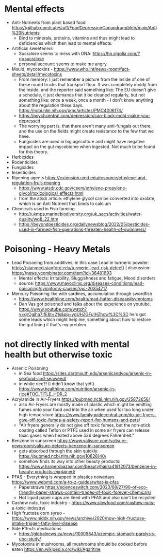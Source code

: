
# Mental effects
* Anti-Nutrients from plant based food https://github.com/cutestuff/FoodDepressionConundrum/blob/main/Anti%20Nutrients
  * Bind to minerals, proteins, vitamins and thus might lead to deficiencies which then lead to mental effects.
* Artificial sweeteners
  * Sucralose seems to mess with DNA: https://hn.algolia.com/?q=sucralose
  * personal account: seems to make me angry
* Mould, mycotoxins - https://www.who.int/news-room/fact-sheets/detail/mycotoxins
  * From memory: I just remember a picture from the inside of one of these round trucks that transport flour. It was completely moldy from the inside, and the reporter said something like: The EU doesn't give a schedule, it just demands that it be cleaned regularly, but not something like: once a week, once a month - I don't know anything about the regulation these days. https://ncbi.nlm.nih.gov/pmc/articles/PMC4006174/
  * https://psychcentral.com/depression/can-black-mold-make-you-depressed
  * The worrying part is, that there aren't many anti-fungals out there, and the use on the fields might create resistance to the few that we have.
  * Fungicides are used in big agriculture and might have negative impact on the gut mycobiome when ingested. Not much to be found for this theory.
* Herbicides
* Rodenticides
* Fungicides
* Insecticides
* Ripening agents https://extension.umd.edu/resource/ethylene-and-regulation-fruit-ripening
  * https://www.atsdr.cdc.gov/csem/ethylene-propylene-glycol/toxicological_effects.html
  * from the atsdr article: ethylene glycol can be converted into oxolate, which is an Anti Nutrient that binds to calcium
* Chemicals used in Fish farming
  * http://ukmpa.marinebiodiversity.org/uk_sacs/activities/water-quality/wq8_22.htm
  * https://beyondpesticides.org/dailynewsblog/2022/05/pesticides-used-in-farmed-fish-operations-threaten-health-of-swimmers/

# Poisoning - Heavy Metals
* Lead Poisoning from additives, in this case Lead in turmeric powder: https://stanmed.stanford.edu/turmeric-lead-risk-detect/ | discussion: https://news.ycombinator.com/item?id=36481693
  * Mental effects: Irritability, Sluggishness and fatigue, Mood disorders 
  * source: https://www.mayoclinic.org/diseases-conditions/lead-poisoning/symptoms-causes/syc-20354717
* Mercury Poisoning like with sardines, accumulation through swordfish
  * https://www.healthline.com/health/mad-hatter-disease#symptoms
  * Dan Vas got poisoned and talks about the experience on youtube. https://www.youtube.com/watch?v=grOgjha7ifE&t=21s&pp=ygUHZGFuIHZhcw%3D%3D he's got some leads which might help me, something about how to restore the gut lining if that's my problem

# not directly linked with mental health but otherwise toxic
* Arsenic Poisoning
  * in Sea food https://sites.dartmouth.edu/arsenicandyou/arsenic-in-seafood-and-seaweed/ 
  * in white rice?! (I didn't know that yet!) https://www.healthline.com/nutrition/arsenic-in-rice#TOC_TITLE_HDR_2
* Acrylamide in Air-Fryers https://pubmed.ncbi.nlm.nih.gov/25872656/
  * also Air-Fryers are mostly made of plastic which might be emitting fumes onto your food and into the air when used for too long under high temperature https://www.familyguidecentral.com/do-air-fryers-give-off-toxic-fumes-a-safety-report-for-humans-and-pets/
  * "Air fryers generally do not give off toxic fumes, but the non-stick coating called Teflon or PTFE used in some air fryers can release toxic gases when heated above 536 degrees Fahrenheit."
* Benzene in sunscreen https://www.valisure.com/valisure-newsroom/valisure-detects-benzene-in-sunscreen
  * gets absorbed through the skin quickly: https://pubmed.ncbi.nlm.nih.gov/10828140/
  * somehow finds its way into other beauty products: https://www.harpersbazaar.com/beauty/hair/a41912073/benzene-in-beauty-products-explained/
* PFAS - Everything is wrapped in plastics nowadays https://www.webmd.com/a-to-z-guides/what-is-pfas
  * Paperstraws https://scienceswitch.com/2023/08/27/90-of-eco-friendly-paper-straws-contain-traces-of-toxic-forever-chemicals/
  * Hot liquid paper cups are lined with PFAS and also can't be recycled
* Cashew nuts, toxic industry - https://www.slowfood.com/cashew-nuts-a-toxic-industry/
* High fructose corn syruo - https://www.niddk.nih.gov/news/archive/2020/how-high-fructose-intake-trigger-fatty-liver-disease
* Side Effects medications:
  * https://globalnews.ca/news/10006543/ozempic-stomach-paralysis-ubc-study/
* Mycotoxins in mushrooms, all mushrooms should be cooked before eaten https://en.wikipedia.org/wiki/Agaritine
